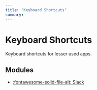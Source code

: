 ```yaml
---
title: "Keyboard Shortcuts"
summary:
---
```


Keyboard Shortcuts
===

Keyboard shortcuts for lesser used apps.

Modules
---

- [:fontawesome-solid-file-alt: Slack](01-slack.md)
